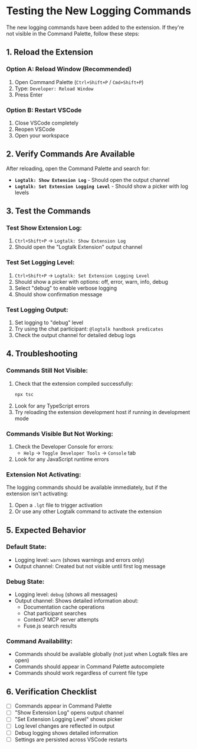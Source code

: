 # Testing the New Logging Commands

The new logging commands have been added to the extension. If they're not visible in the Command Palette, follow these steps:

## 1. Reload the Extension

### Option A: Reload Window (Recommended)
1. Open Command Palette (`Ctrl+Shift+P` / `Cmd+Shift+P`)
2. Type: `Developer: Reload Window`
3. Press Enter

### Option B: Restart VSCode
1. Close VSCode completely
2. Reopen VSCode
3. Open your workspace

## 2. Verify Commands Are Available

After reloading, open the Command Palette and search for:

- **`Logtalk: Show Extension Log`** - Should open the output channel
- **`Logtalk: Set Extension Logging Level`** - Should show a picker with log levels

## 3. Test the Commands

### Test Show Extension Log:
1. `Ctrl+Shift+P` → `Logtalk: Show Extension Log`
2. Should open the "Logtalk Extension" output channel

### Test Set Logging Level:
1. `Ctrl+Shift+P` → `Logtalk: Set Extension Logging Level`
2. Should show a picker with options: off, error, warn, info, debug
3. Select "debug" to enable verbose logging
4. Should show confirmation message

### Test Logging Output:
1. Set logging to "debug" level
2. Try using the chat participant: `@logtalk handbook predicates`
3. Check the output channel for detailed debug logs

## 4. Troubleshooting

### Commands Still Not Visible:
1. Check that the extension compiled successfully:
   ```bash
   npx tsc
   ```
2. Look for any TypeScript errors
3. Try reloading the extension development host if running in development mode

### Commands Visible But Not Working:
1. Check the Developer Console for errors:
   - `Help` → `Toggle Developer Tools` → `Console` tab
2. Look for any JavaScript runtime errors

### Extension Not Activating:
The logging commands should be available immediately, but if the extension isn't activating:
1. Open a `.lgt` file to trigger activation
2. Or use any other Logtalk command to activate the extension

## 5. Expected Behavior

### Default State:
- Logging level: `warn` (shows warnings and errors only)
- Output channel: Created but not visible until first log message

### Debug State:
- Logging level: `debug` (shows all messages)
- Output channel: Shows detailed information about:
  - Documentation cache operations
  - Chat participant searches
  - Context7 MCP server attempts
  - Fuse.js search results

### Command Availability:
- Commands should be available globally (not just when Logtalk files are open)
- Commands should appear in Command Palette autocomplete
- Commands should work regardless of current file type

## 6. Verification Checklist

- [ ] Commands appear in Command Palette
- [ ] "Show Extension Log" opens output channel
- [ ] "Set Extension Logging Level" shows picker
- [ ] Log level changes are reflected in output
- [ ] Debug logging shows detailed information
- [ ] Settings are persisted across VSCode restarts
